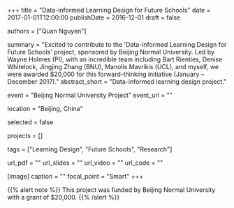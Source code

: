 +++
title = "Data-informed Learning Design for Future Schools"
date = 2017-01-01T12:00:00
publishDate = 2016-12-01
draft = false

authors = ["Quan Nguyen"]

summary = "Excited to contribute to the 'Data-informed Learning Design for Future Schools' project, sponsored by Beijing Normal University. Led by Wayne Holmes (PI), with an incredible team including Bart Rienties, Denise Whitelock, Jingjing Zhang (BNU), Manolis Mavrikis (UCL), and myself, we were awarded $20,000 for this forward-thinking initiative (January – December 2017)."
abstract_short = "Data-informed learning design project."

event = "Beijing Normal University Project"
event_url = ""

location = "Beijing, China"

selected = false

projects = []

tags = ["Learning Design", "Future Schools", "Research"]

url_pdf = ""
url_slides = ""
url_video = ""
url_code = ""

[image]
  caption = ""
  focal_point = "Smart"
+++

{{% alert note %}}
This project was funded by Beijing Normal University with a grant of $20,000.
{{% /alert %}}
